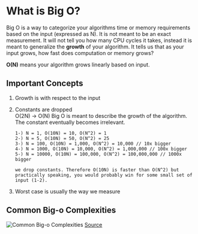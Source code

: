 # What is Big O?

Big O is a way to categorize your algorithms time or memory requirements based on the input (expressed as N). It is not meant to be an exact measurement. It will not tell you how many CPU cycles it takes, instead it is meant to generalize the <b>growth</b> of your algorithm. It tells us that as your input grows, how fast does computation or memory grows?

<b>O(N)</b> means your algorithm grows linearly based on input.

## Important Concepts

1. Growth is with respect to the input
2. Constants are dropped <br>
   O(2N) -> O(N) Big O is meant to describe the growth of the algorithm. The constant eventually becomes irrelevant.<br>

   ```
   1-) N = 1, O(10N) = 10, O(N^2) = 1
   2-) N = 5, O(10N) = 50, O(N^2) = 25
   3-) N = 100, O(10N) = 1,000, O(N^2) = 10,000 // 10x bigger
   4-) N = 1000, O(10N) = 10,000, O(N^2) = 1,000,000 // 100x bigger
   5-) N = 10000, O(10N) = 100,000, O(N^2) = 100,000,000 // 1000x bigger

   we drop constants. Therefore O(10N) is faster than O(N^2) but practically speaking, you would probably win for some small set of input (1-2).
   ```

3. Worst case is usually the way we measure

## Common Big-o Complexities

![Common Big-o Complexities](https://he-s3.s3.amazonaws.com/media/uploads/ece920b.png)
[Source](https://www.hackerearth.com/practice/notes/big-o-cheatsheet-series-data-structures-and-algorithms-with-thier-complexities-1/)

